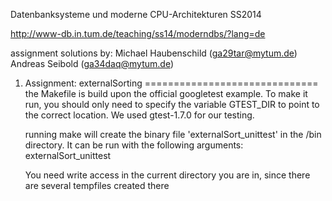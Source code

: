 Datenbanksysteme und moderne CPU-Architekturen SS2014

http://www-db.in.tum.de/teaching/ss14/moderndbs/?lang=de

assignment solutions by:
	Michael Haubenschild (ga29tar@mytum.de)
	Andreas Seibold (ga34daq@mytum.de)

1. Assignment: externalSorting
==============================
	the Makefile is build upon the official googletest example. To make it run, you should only need to specify the variable GTEST_DIR to point to the correct location. We used gtest-1.7.0 for our testing.

	running make will create the binary file 'externalSort_unittest' in the /bin directory.
	It can be run with the following arguments: externalSort_unittest <inputFile> <outputFile> <memoryBufferInMB>

	You need write access in the current directory you are in, since there are several tempfiles created there
